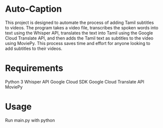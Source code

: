 # Auto-Caption
This project is designed to automate the process of adding Tamil subtitles to videos. The program takes a video file, transcribes the spoken words into text using the Whisper API, translates the text into Tamil using the Google Cloud Translate API, and then adds the Tamil text as subtitles to the video using MoviePy. This process saves time and effort for anyone looking to add subtitles to their videos.

# Requirements
Python 3
Whisper API
Google Cloud SDK
Google Cloud Translate API
MoviePy

# Usage
Run main.py with python
